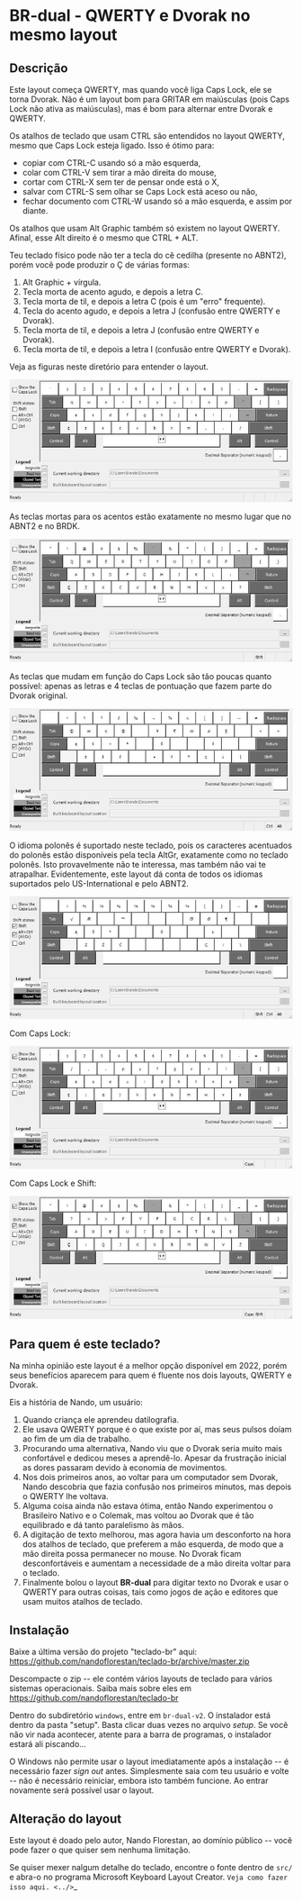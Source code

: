 # BR-dual - QWERTY e Dvorak no mesmo layout

## Descrição

Este layout começa QWERTY, mas quando você liga Caps Lock, ele se torna Dvorak.
Não é um layout bom para GRITAR em maiúsculas (pois Caps Lock não ativa as
maiúsculas), mas é bom para alternar entre Dvorak e QWERTY.

Os atalhos de teclado que usam CTRL são entendidos no layout QWERTY, mesmo que
Caps Lock esteja ligado.  Isso é ótimo para:

- copiar com CTRL-C usando só a mão esquerda,
- colar com CTRL-V sem tirar a mão direita do mouse,
- cortar com CTRL-X sem ter de pensar onde está o X,
- salvar com CTRL-S sem olhar se Caps Lock está aceso ou não,
- fechar documento com CTRL-W usando só a mão esquerda, e assim por diante.

Os atalhos que usam Alt Graphic também só existem no layout QWERTY.
Afinal, esse Alt direito é o mesmo que CTRL + ALT.

Teu teclado físico pode não ter a tecla do cê cedilha (presente
no ABNT2), porém você pode produzir o Ç de várias formas:

1. Alt Graphic + vírgula.
2. Tecla morta de acento agudo, e depois a letra C.
3. Tecla morta de til, e depois a letra C (pois é um "erro" frequente).
4. Tecla do acento agudo, e depois a letra J (confusão entre QWERTY e Dvorak).
5. Tecla morta de til, e depois a letra J (confusão entre QWERTY e Dvorak).
6. Tecla morta de til, e depois a letra I (confusão entre QWERTY e Dvorak).

Veja as figuras neste diretório para entender o layout.

![Normal](./1-normal.jpg)

As teclas mortas para os acentos estão exatamente no mesmo lugar que no ABNT2
e no BRDK.

![Shift](./2-shift.jpg)

As teclas que mudam em função do Caps Lock são tão poucas quanto possível:
apenas as letras e 4 teclas de pontuação que fazem parte do Dvorak original.

![AltGr](./3-altgr.jpg)

O idioma polonês é suportado neste teclado, pois os caracteres acentuados do
polonês estão disponíveis pela tecla AltGr, exatamente como no teclado polonês.
Isto provavelmente não te interessa, mas também não vai te atrapalhar.
Evidentemente, este layout dá conta de todos os idiomas suportados pelo
US-International e pelo ABNT2.

![Shift-AltGr](./4-shift-altgr.jpg)

Com Caps Lock:

![Caps](./5-capslock.jpg)

Com Caps Lock e Shift:

![Shift-Caps](./6-shift-capslock.jpg)


## Para quem é este teclado?

Na minha opinião este layout é a melhor opção disponível em 2022, porém
seus benefícios aparecem para quem é fluente nos dois layouts, QWERTY e Dvorak.

Eis a história de Nando, um usuário:

1. Quando criança ele aprendeu datilografia.
2. Ele usava QWERTY porque é o que existe por aí, mas seus pulsos doíam
   ao fim de um dia de trabalho.
3. Procurando uma alternativa, Nando viu que o Dvorak seria muito mais
   confortável e dedicou meses a aprendê-lo.  Apesar da frustração inicial
   as dores passaram devido à economia de movimentos.
4. Nos dois primeiros anos, ao voltar para um computador sem Dvorak, Nando
   descobria que fazia confusão nos primeiros minutos, mas depois o QWERTY
   lhe voltava.
5. Alguma coisa ainda não estava ótima, então Nando experimentou o Brasileiro
   Nativo e o Colemak, mas voltou ao Dvorak que é tão equilibrado e dá
   tanto paralelismo às mãos.
6. A digitação de texto melhorou, mas agora havia um desconforto na
   hora dos atalhos de teclado, que preferem a mão esquerda, de modo que a
   mão direita possa permanecer no mouse.  No Dvorak ficam desconfortáveis
   e aumentam a necessidade de a mão direita voltar para o teclado.
7. Finalmente bolou o layout **BR-dual** para digitar texto no Dvorak e usar o
   QWERTY para outras coisas, tais como jogos de ação e editores que usam
   muitos atalhos de teclado.


## Instalação

Baixe a última versão do projeto "teclado-br" aqui:
https://github.com/nandoflorestan/teclado-br/archive/master.zip

Descompacte o zip -- ele contém vários layouts de teclado para vários
sistemas operacionais. Saiba mais sobre eles em
https://github.com/nandoflorestan/teclado-br

Dentro do subdiretório ``windows``, entre em ``br-dual-v2``.
O instalador está dentro da pasta "setup".  Basta clicar duas vezes no
arquivo *setup*.  Se você não vir nada acontecer, atente para a barra
de programas, o instalador estará ali piscando...

O Windows não permite usar o layout imediatamente após a instalação --
é necessário fazer *sign out* antes.  Simplesmente saia com teu usuário e
volte -- não é necessário reiniciar, embora isto também funcione.
Ao entrar novamente será possível usar o layout.


## Alteração do layout

Este layout é doado pelo autor, Nando Florestan, ao domínio público --
você pode fazer o que quiser sem nenhuma limitação.

Se quiser mexer nalgum detalhe do teclado, encontre o fonte dentro de ``src/``
e abra-o no programa Microsoft Keyboard Layout Creator.
`Veja como fazer isso aqui. <../>`_
